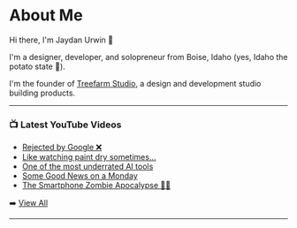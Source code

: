 # About Me

Hi there, I'm Jaydan Urwin 👋

I'm a designer, developer, and solopreneur from Boise, Idaho (yes, Idaho the potato state 🥔).

I'm the founder of [Treefarm Studio](https://treefarm.studio), a design and development studio building products.

--- 

### 📺 Latest YouTube Videos 
<!-- YOUTUBE:START -->
- [Rejected by Google ❌](https://www.youtube.com/shorts/uFpe_XEEY5k)
- [Like watching paint dry sometimes…](https://www.youtube.com/shorts/iPWgPqb_Nu8)
- [One of the most underrated AI tools](https://www.youtube.com/shorts/D9cKKd8lCbs)
- [Some Good News on a Monday](https://www.youtube.com/shorts/rCokwtl7mlk)
- [The Smartphone Zombie Apocalypse 🧟‍♂️](https://www.youtube.com/shorts/dcAVzuDV4Bo)
<!-- YOUTUBE:END --> 

➡️ [View All](https://youtube.com/@JaydanUrwin) 

---

<!--
**jaydanurwin/jaydanurwin** is a ✨ _special_ ✨ repository because its `README.md` (this file) appears on your GitHub profile.

Here are some ideas to get you started:

- 🔭 I’m currently working on ...
- 🌱 I’m currently learning ...
- 👯 I’m looking to collaborate on ...
- 🤔 I’m looking for help with ...
- 💬 Ask me about ...
- 📫 How to reach me: ...
- 😄 Pronouns: ...
- ⚡ Fun fact: ...
-->
